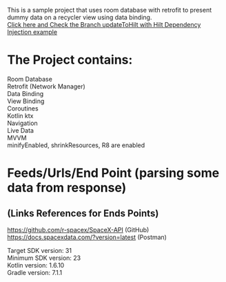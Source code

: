 This is a sample project that uses room database with retrofit to present dummy data on a recycler view using data binding. <br />
[Click here and Check the Branch updateToHilt with Hilt Dependency Injection example](https://github.com/NicosNicolaou16/SampleRoomDatabaseWithRetrofit/tree/updateToHilt)

# The Project contains:
Room Database <br />
Retrofit (Network Manager) <br />
Data Binding <br />
View Binding <br />
Coroutines <br />
Kotlin ktx <br />
Navigation <br />
Live Data <br />
MVVM <br />
minifyEnabled, shrinkResources, R8 are enabled <br />

# Feeds/Urls/End Point (parsing some data from response)
## (Links References for Ends Points)
https://github.com/r-spacex/SpaceX-API (GitHub) <br />
https://docs.spacexdata.com/?version=latest (Postman) <br />

Target SDK version: 31 <br />
Minimum SDK version: 23 <br />
Kotlin version: 1.6.10 <br />
Gradle version: 7.1.1 <br />